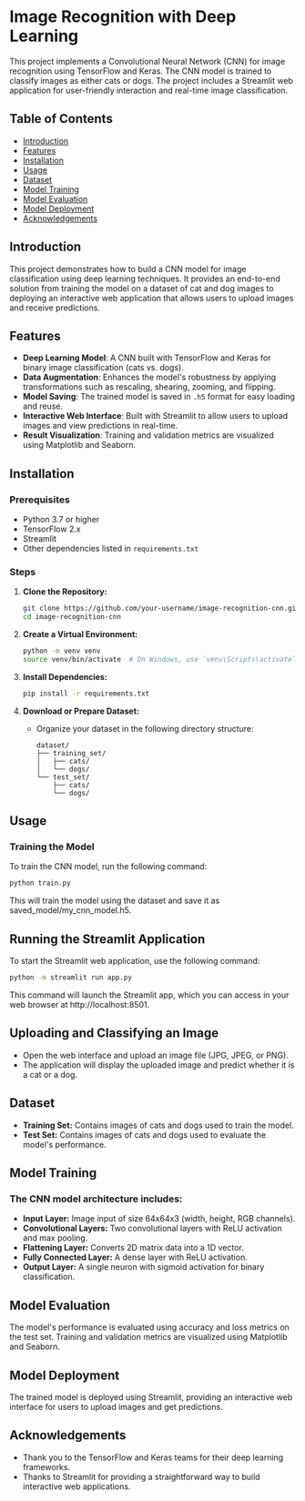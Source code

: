 # Image Recognition with Deep Learning

This project implements a Convolutional Neural Network (CNN) for image recognition using TensorFlow and Keras. The CNN model is trained to classify images as either cats or dogs. The project includes a Streamlit web application for user-friendly interaction and real-time image classification.

## Table of Contents

- [Introduction](#introduction)
- [Features](#features)
- [Installation](#installation)
- [Usage](#usage)
- [Dataset](#dataset)
- [Model Training](#model-training)
- [Model Evaluation](#model-evaluation)
- [Model Deployment](#model-deployment)
- [Acknowledgements](#acknowledgements)

## Introduction

This project demonstrates how to build a CNN model for image classification using deep learning techniques. It provides an end-to-end solution from training the model on a dataset of cat and dog images to deploying an interactive web application that allows users to upload images and receive predictions.

## Features

- **Deep Learning Model**: A CNN built with TensorFlow and Keras for binary image classification (cats vs. dogs).
- **Data Augmentation**: Enhances the model's robustness by applying transformations such as rescaling, shearing, zooming, and flipping.
- **Model Saving**: The trained model is saved in `.h5` format for easy loading and reuse.
- **Interactive Web Interface**: Built with Streamlit to allow users to upload images and view predictions in real-time.
- **Result Visualization**: Training and validation metrics are visualized using Matplotlib and Seaborn.

## Installation

### Prerequisites

- Python 3.7 or higher
- TensorFlow 2.x
- Streamlit
- Other dependencies listed in `requirements.txt`

### Steps

1. **Clone the Repository:**

    ```bash
    git clone https://github.com/your-username/image-recognition-cnn.git
    cd image-recognition-cnn
    ```

2. **Create a Virtual Environment:**

    ```bash
    python -m venv venv
    source venv/bin/activate  # On Windows, use `venv\Scripts\activate`
    ```

3. **Install Dependencies:**

    ```bash
    pip install -r requirements.txt
    ```

4. **Download or Prepare Dataset:**
    - Organize your dataset in the following directory structure:

      ```
      dataset/
      ├── training_set/
      │   ├── cats/
      │   └── dogs/
      └── test_set/
          ├── cats/
          └── dogs/
      ```

## Usage

### Training the Model

To train the CNN model, run the following command:

```bash
python train.py
```
This will train the model using the dataset and save it as saved_model/my_cnn_model.h5.

## Running the Streamlit Application
To start the Streamlit web application, use the following command:

```bash
python -m streamlit run app.py
```
This command will launch the Streamlit app, which you can access in your web browser at http://localhost:8501.

## Uploading and Classifying an Image
- Open the web interface and upload an image file (JPG, JPEG, or PNG).
- The application will display the uploaded image and predict whether it is a cat or a dog.
  
## Dataset
- **Training Set:** Contains images of cats and dogs used to train the model.
- **Test Set:** Contains images of cats and dogs used to evaluate the model's performance.

## Model Training
### The CNN model architecture includes:
- **Input Layer:** Image input of size 64x64x3 (width, height, RGB channels).
- **Convolutional Layers:** Two convolutional layers with ReLU activation and max pooling.
- **Flattening Layer:** Converts 2D matrix data into a 1D vector.
- **Fully Connected Layer:** A dense layer with ReLU activation.
- **Output Layer:** A single neuron with sigmoid activation for binary classification.

## Model Evaluation
The model's performance is evaluated using accuracy and loss metrics on the test set. Training and validation metrics are visualized using Matplotlib and Seaborn.

## Model Deployment
The trained model is deployed using Streamlit, providing an interactive web interface for users to upload images and get predictions.

## Acknowledgements
- Thank you to the TensorFlow and Keras teams for their deep learning frameworks.
- Thanks to Streamlit for providing a straightforward way to build interactive web applications.
